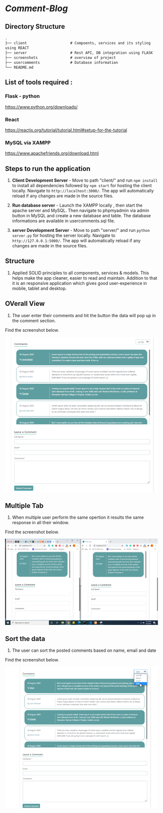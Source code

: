 # *Comment-Blog*

## Directory Structure
    .   
	├── client                    # Compoents, services and its styling  using REACT
    ├── server                    # Rest API, DB integration using FLASK 
    ├── screenshots               # overview of project
    ├── usercomments              # Database information
    └── README.md
    

## List of tools required :

### Flask - python

https://www.python.org/downloads/

### React

https://reactjs.org/tutorial/tutorial.html#setup-for-the-tutorial

### MySQL via XAMPP

https://www.apachefriends.org/download.html


## Steps to run the application

1. **Client Development Server** - Move to path "client/" and run `npm install` to install all dependencies followed by `npm start` for hosting the client locally. Navigate to `http://localhost:3000/`. The app will automatically reload if any changes are made in the source files.

1. **Run database server** - Launch the XAMPP locally , then start the apache server and MySQL. Then navigate to phpmyadmin via admin button in MySQL and create a new database and table. The database informations are available in usercomments.sql file.

1. **server Development Server** - Move to path "server/" and run `python server.py` for hosting the server locally. Navigate to `http://127.0.0.1:5000/`. The app will automatically reload if any changes are made in the source files.

## Structure

1. Applied SOLID principles to all components, services & models. This helps make the app cleaner, easier to read and maintain. Addition to that it is an responsive application which gives good user-experience in mobile, tablet and desktop.

## OVerall View

1. The user enter their comments and hit the button the data will pop up in the comment section.

Find the screenshot below.

![OVerall view](https://github.com/Jayaprakashkumar/live-comments-blog/blob/master/screenshots/blog.PNG)

## Multiple Tab

1.  When multiple user perform the same opertion it results the same response in all their window.

Find the screenshot below.

![multiple tab](https://github.com/Jayaprakashkumar/live-comments-blog/blob/master/screenshots/multiple_tab.png)

## Sort the data

1. The user can sort the posted comments based on name, email and date

Find the screenshot below.

![sort comments](https://github.com/Jayaprakashkumar/live-comments-blog/blob/master/screenshots/sort.png)

